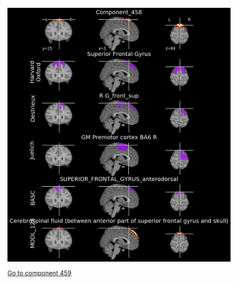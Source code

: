 


![458](preliminary/458.jpg "Component 458")

[Go to component 459](https://parietal-inria.github.io/MODL_atlas/512/459 "Component 459")